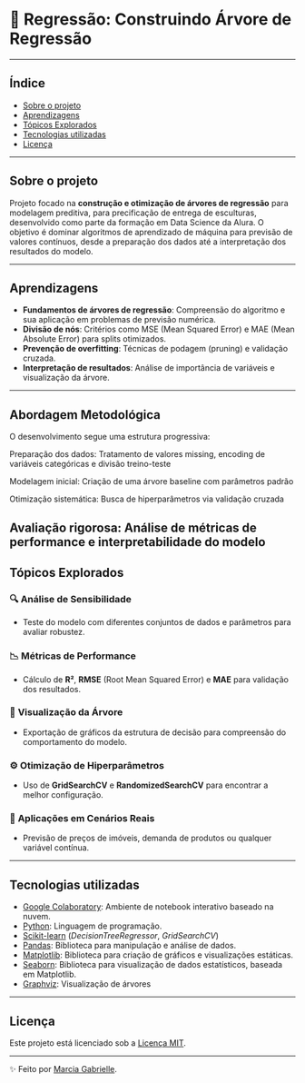 # 🌳 Regressão: Construindo Árvore de Regressão
---
## Índice  
- [Sobre o projeto](#sobre-o-projeto)  
- [Aprendizagens](#aprendizagens)  
- [Tópicos Explorados](#tópicos-explorados)  
- [Tecnologias utilizadas](#tecnologias-utilizadas)  
- [Licença](#licença)  

---

## Sobre o projeto  
Projeto focado na **construção e otimização de árvores de regressão** para modelagem preditiva, para precificação de entrega de esculturas, desenvolvido como parte da formação em Data Science da Alura. O objetivo é dominar algoritmos de aprendizado de máquina para previsão de valores contínuos, desde a preparação dos dados até a interpretação dos resultados do modelo.  

---

## Aprendizagens  
- **Fundamentos de árvores de regressão**: Compreensão do algoritmo e sua aplicação em problemas de previsão numérica.  
- **Divisão de nós**: Critérios como MSE (Mean Squared Error) e MAE (Mean Absolute Error) para splits otimizados.  
- **Prevenção de overfitting**: Técnicas de podagem (pruning) e validação cruzada.  
- **Interpretação de resultados**: Análise de importância de variáveis e visualização da árvore.  

---

## Abordagem Metodológica
O desenvolvimento segue uma estrutura progressiva:

Preparação dos dados: Tratamento de valores missing, encoding de variáveis categóricas e divisão treino-teste

Modelagem inicial: Criação de uma árvore baseline com parâmetros padrão

Otimização sistemática: Busca de hiperparâmetros via validação cruzada

Avaliação rigorosa: Análise de métricas de performance e interpretabilidade do modelo
---

## Tópicos Explorados  
### 🔍 **Análise de Sensibilidade**  
- Teste do modelo com diferentes conjuntos de dados e parâmetros para avaliar robustez.  

### 📉 **Métricas de Performance**  
- Cálculo de **R²**, **RMSE** (Root Mean Squared Error) e **MAE** para validação dos resultados.  

### 🌲 **Visualização da Árvore**  
- Exportação de gráficos da estrutura de decisão para compreensão do comportamento do modelo.  

### ⚙️ **Otimização de Hiperparâmetros**  
- Uso de **GridSearchCV** e **RandomizedSearchCV** para encontrar a melhor configuração.  

### 🔮 **Aplicações em Cenários Reais**  
- Previsão de preços de imóveis, demanda de produtos ou qualquer variável contínua.  

---

## Tecnologias utilizadas  
 - [Google Colaboratory](https://colab.research.google.com/): Ambiente de notebook interativo baseado na nuvem.
- [Python](https://www.python.org/): Linguagem de programação.  
- [Scikit-learn](https://scikit-learn.org/stable/) (*DecisionTreeRegressor*, *GridSearchCV*)  
- [Pandas](https://pandas.pydata.org/):  Biblioteca para manipulação e análise de dados.
- [Matplotlib](https://matplotlib.org/):  Biblioteca para criação de gráficos e visualizações estáticas.
- [Seaborn](https://seaborn.pydata.org/):  Biblioteca para visualização de dados estatísticos, baseada em Matplotlib.
- [Graphviz](https://graphviz.org/): Visualização de árvores  

---

## Licença  
Este projeto está licenciado sob a [Licença MIT](https://opensource.org/licenses/MIT).  

---

✨ Feito por [Marcia Gabrielle](https://github.com/Gabriellemga).  




